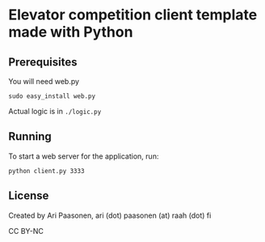 # Elevator competition client template made with Python

## Prerequisites

You will need web.py

    sudo easy_install web.py

Actual logic is in `./logic.py`

## Running

To start a web server for the application, run:

    python client.py 3333

## License

Created by Ari Paasonen, ari (dot) paasonen (at) raah (dot) fi

CC BY-NC
